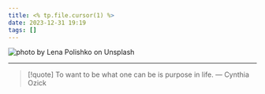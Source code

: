 ```yaml
---
title: <% tp.file.cursor(1) %>
date: 2023-12-31 19:19
tags: []
---
```


![photo by Lena Polishko on Unsplash](https://images.unsplash.com/photo-1701198067976-3c2b6bf5f5c1?crop=entropy&cs=srgb&fm=jpg&ixid=M3wzNjM5Nzd8MHwxfHJhbmRvbXx8fHx8fHx8fDE3MDQwMTc5NjV8&ixlib=rb-4.0.3&q=85&w=768&h=432)



---

> [!quote] To want to be what one can be is purpose in life.
> — Cynthia Ozick